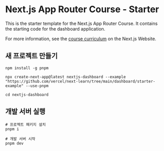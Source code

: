# Next.js App Router Course - Starter

This is the starter template for the Next.js App Router Course. It contains the starting code for the dashboard application.

For more information, see the [course curriculum](https://nextjs.org/learn) on the Next.js Website.

## 새 프로젝트 만들기

```shell
npm install -g pnpm

npx create-next-app@latest nextjs-dashboard --example "https://github.com/vercel/next-learn/tree/main/dashboard/starter-example" --use-pnpm

cd nextjs-dashboard

```

## 개발 서버 실행

```shell
# 프로젝트 패키지 설치
pnpm i

# 개발 서버 시작
pnpm dev
```
